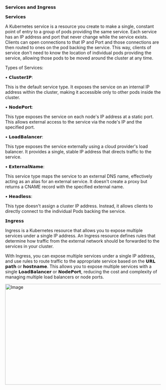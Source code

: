 𝗦𝗲𝗿𝘃𝗶𝗰𝗲𝘀 𝗮𝗻𝗱 𝗜𝗻𝗴𝗿𝗲𝘀𝘀

𝗦𝗲𝗿𝘃𝗶𝗰𝗲𝘀

A Kubernetes service is a resource you create to make a single, constant point of entry to a group of pods providing the same service. Each service has an IP address and port that never change while the service exists. Clients can open connections to that IP and Port and those connections are then routed to ones on the pod backing the service. This way, clients of service don't need to know the location of individual pods providing the service, allowing those pods to be moved around the cluster at any time.

Types of Services:

• 𝗖𝗹𝘂𝘀𝘁𝗲𝗿𝗜𝗣:

This is the default service type. It exposes the service on an internal IP address within the cluster, making it accessible only to other pods inside the cluster. 

• 𝗡𝗼𝗱𝗲𝗣𝗼𝗿𝘁:

This type exposes the service on each node's IP address at a static port. This allows external access to the service via the node's IP and the specified port. 

• 𝗟𝗼𝗮𝗱𝗕𝗮𝗹𝗮𝗻𝗰𝗲𝗿:

This type exposes the service externally using a cloud provider's load balancer. It provides a single, stable IP address that directs traffic to the service. 

• 𝗘𝘅𝘁𝗲𝗿𝗻𝗮𝗹𝗡𝗮𝗺𝗲:

This service type maps the service to an external DNS name, effectively acting as an alias for an external service. It doesn't create a proxy but returns a CNAME record with the specified external name. 

• 𝗛𝗲𝗮𝗱𝗹𝗲𝘀𝘀:

This type doesn't assign a cluster IP address. Instead, it allows clients to directly connect to the individual Pods backing the service.

𝗜𝗻𝗴𝗿𝗲𝘀𝘀

Ingress is a Kubernetes resource that allows you to expose multiple services under a single IP address. An Ingress resource defines rules that determine how traffic from the external network should be forwarded to the services in your cluster.

With Ingress, you can expose multiple services under a single IP address, and use rules to route traffic to the appropriate service based on the 𝗨𝗥𝗟 𝗽𝗮𝘁𝗵 or 𝗵𝗼𝘀𝘁𝗻𝗮𝗺𝗲. This allows you to expose multiple services with a single 𝗟𝗼𝗮𝗱𝗕𝗮𝗹𝗮𝗻𝗰𝗲𝗿 or 𝗡𝗼𝗱𝗲𝗣𝗼𝗿𝘁, reducing the cost and complexity of managing multiple load balancers or node ports.


<img width="676" height="325" alt="Image" src="https://github.com/user-attachments/assets/44bd2c0b-8360-41ac-b6d8-b6d67f673d00" />

